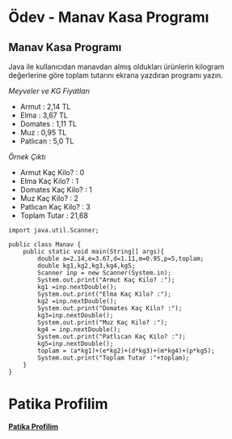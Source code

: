 # Ödev - Manav Kasa Programı
## Manav Kasa Programı
Java ile kullanıcıdan manavdan almış oldukları ürünlerin kilogram değerlerine göre toplam tutarını ekrana yazdıran programı yazın.

*Meyveler ve KG Fiyatları*
* Armut : 2,14 TL
* Elma : 3,67 TL
* Domates : 1,11 TL
* Muz : 0,95 TL
* Patlıcan : 5,0 TL

*Örnek Çıktı*
* Armut Kaç Kilo? : 0
* Elma Kaç Kilo? : 1
* Domates Kaç Kilo? : 1
* Muz Kaç Kilo? : 2
* Patlıcan Kaç Kilo? : 3
* Toplam Tutar : 21,68

```
import java.util.Scanner;

public class Manav {
    public static void main(String[] args){
        double a=2.14,e=3.67,d=1.11,m=0.95,p=5,toplam;
        double kg1,kg2,kg3,kg4,kg5;
        Scanner inp = new Scanner(System.in);
        System.out.print("Armut Kaç Kilo? :");
        kg1 =inp.nextDouble();
        System.out.print("Elma Kaç Kilo? :");
        kg2 =inp.nextDouble();
        System.out.print("Domates Kaç Kilo? :");
        kg3=inp.nextDouble();
        System.out.print("Muz Kaç Kilo? :");
        kg4 = inp.nextDouble();
        System.out.print("Patlıcan Kaç Kilo? :");
        kg5=inp.nextDouble();
        toplam = (a*kg1)+(e*kg2)+(d*kg3)+(m*kg4)+(p*kg5);
        System.out.print("Toplam Tutar :"+toplam);
    }
}
```
# Patika Profilim
<a href="https://academy.patika.dev/profile">**Patika Profilim**</a>
